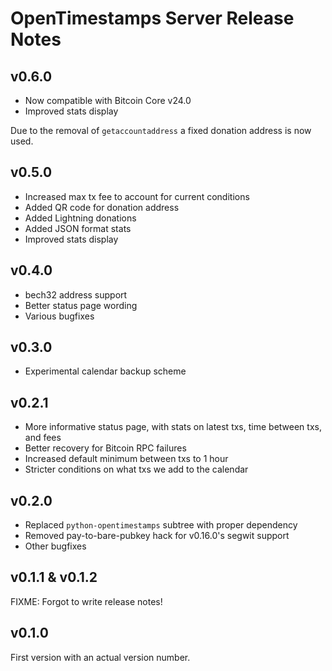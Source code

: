 # OpenTimestamps Server Release Notes

## v0.6.0

* Now compatible with Bitcoin Core v24.0
* Improved stats display

Due to the removal of `getaccountaddress` a fixed donation address is now used.

## v0.5.0

* Increased max tx fee to account for current conditions
* Added QR code for donation address
* Added Lightning donations
* Added JSON format stats
* Improved stats display

## v0.4.0

* bech32 address support
* Better status page wording
* Various bugfixes

## v0.3.0

* Experimental calendar backup scheme

## v0.2.1

* More informative status page, with stats on latest txs, time between txs, and
  fees
* Better recovery for Bitcoin RPC failures
* Increased default minimum between txs to 1 hour
* Stricter conditions on what txs we add to the calendar

## v0.2.0

* Replaced `python-opentimestamps` subtree with proper dependency
* Removed pay-to-bare-pubkey hack for v0.16.0's segwit support
* Other bugfixes

## v0.1.1 & v0.1.2

FIXME: Forgot to write release notes!


## v0.1.0

First version with an actual version number.
